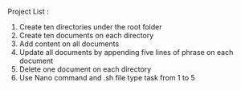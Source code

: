 Project List :
1. Create ten directories under the root folder
2. Create ten documents on each directory
3. Add content on all documents
4. Update all documents by appending five lines of phrase on each document
5. Delete one document on each directory
6. Use Nano command and .sh file type task from 1 to 5
